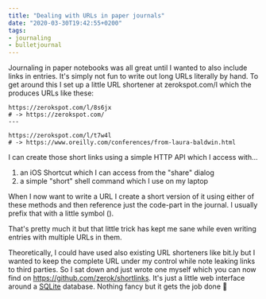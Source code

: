 ```yaml
---
title: "Dealing with URLs in paper journals"
date: "2020-03-30T19:42:55+0200"
tags:
- journaling
- bulletjournal
---
```


Journaling in paper notebooks was all great until I wanted to also include links in entries. It's simply not fun to write out long URLs literally by hand. To get around this I set up a little URL shortener at zerokspot.com/l which the produces URLs like these:

```
https://zerokspot.com/l/8s6jx
# -> https://zerokspot.com/
---

https://zerokspot.com/l/t7w4l
# -> https://www.oreilly.com/conferences/from-laura-baldwin.html
```

I can create those short links using a simple HTTP API which I access with...

1. an iOS Shortcut which I can access from the "share" dialog
2. a simple "short" shell command which I use on my laptop

When I now want to write a URL I create a short version of it using either of these methods and then reference just the code-part in the journal. I usually prefix that with a little symbol (<i class="far fa-external-link"></i>).

That's pretty much it but that little trick has kept me sane while even writing entries with multiple URLs in them.

Theoretically, I could have used also existing URL shorteners like bit.ly but I wanted to keep the complete URL under my control while note leaking links to third parties. So I sat down and just wrote one myself which you can now find on <https://github.com/zerok/shortlinks>. It's just a little web interface around a [SQLite](https://sqlite.org/index.html) database. Nothing fancy but it gets the job done 🙂
